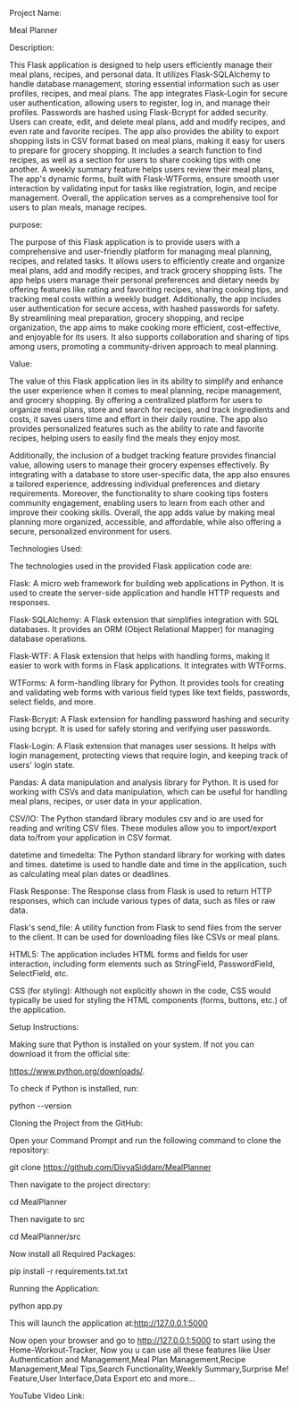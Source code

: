 Project Name: 

Meal Planner

Description:

This Flask application is designed to help users efficiently manage their meal plans, recipes, and personal data. It utilizes Flask-SQLAlchemy to handle database management, storing essential information such as user profiles, recipes, and meal plans. The app integrates Flask-Login for secure user authentication, allowing users to register, log in, and manage their profiles. Passwords are hashed using Flask-Bcrypt for added security. Users can create, edit, and delete meal plans, add and modify recipes, and even rate and favorite recipes. The app also provides the ability to export shopping lists in CSV format based on meal plans, making it easy for users to prepare for grocery shopping. It includes a search function to find recipes, as well as a section for users to share cooking tips with one another. A weekly summary feature helps users review their meal plans, The app's dynamic forms, built with Flask-WTForms, ensure smooth user interaction by validating input for tasks like registration, login, and recipe management. Overall, the application serves as a comprehensive tool for users to plan meals, manage recipes.

purpose:

The purpose of this Flask application is to provide users with a comprehensive and user-friendly platform for managing meal planning, recipes, and related tasks. It allows users to efficiently create and organize meal plans, add and modify recipes, and track grocery shopping lists. The app helps users manage their personal preferences and dietary needs by offering features like rating and favoriting recipes, sharing cooking tips, and tracking meal costs within a weekly budget. Additionally, the app includes user authentication for secure access, with hashed passwords for safety. By streamlining meal preparation, grocery shopping, and recipe organization, the app aims to make cooking more efficient, cost-effective, and enjoyable for its users. It also supports collaboration and sharing of tips among users, promoting a community-driven approach to meal planning.

Value:

The value of this Flask application lies in its ability to simplify and enhance the user experience when it comes to meal planning, recipe management, and grocery shopping. By offering a centralized platform for users to organize meal plans, store and search for recipes, and track ingredients and costs, it saves users time and effort in their daily routine. The app also provides personalized features such as the ability to rate and favorite recipes, helping users to easily find the meals they enjoy most.

Additionally, the inclusion of a budget tracking feature provides financial value, allowing users to manage their grocery expenses effectively. By integrating with a database to store user-specific data, the app also ensures a tailored experience, addressing individual preferences and dietary requirements. Moreover, the functionality to share cooking tips fosters community engagement, enabling users to learn from each other and improve their cooking skills. Overall, the app adds value by making meal planning more organized, accessible, and affordable, while also offering a secure, personalized environment for users.

Technologies Used: 

The technologies used in the provided Flask application code are:

Flask: A micro web framework for building web applications in Python. It is used to create the server-side application and handle HTTP requests and responses.

Flask-SQLAlchemy: A Flask extension that simplifies integration with SQL databases. It provides an ORM (Object Relational Mapper) for managing database operations.

Flask-WTF: A Flask extension that helps with handling forms, making it easier to work with forms in Flask applications. It integrates with WTForms.

WTForms: A form-handling library for Python. It provides tools for creating and validating web forms with various field types like text fields, passwords, select fields, and more.

Flask-Bcrypt: A Flask extension for handling password hashing and security using bcrypt. It is used for safely storing and verifying user passwords.

Flask-Login: A Flask extension that manages user sessions. It helps with login management, protecting views that require login, and keeping track of users' login state.

Pandas: A data manipulation and analysis library for Python. It is used for working with CSVs and data manipulation, which can be useful for handling meal plans, recipes, or user data in your application.

CSV/IO: The Python standard library modules csv and io are used for reading and writing CSV files. These modules allow you to import/export data to/from your application in CSV format.

datetime and timedelta: The Python standard library for working with dates and times. datetime is used to handle date and time in the application, such as calculating meal plan dates or deadlines.

Flask Response: The Response class from Flask is used to return HTTP responses, which can include various types of data, such as files or raw data.

Flask's send_file: A utility function from Flask to send files from the server to the client. It can be used for downloading files like CSVs or meal plans.

HTML5: The application includes HTML forms and fields for user interaction, including form elements such as StringField, PasswordField, SelectField, etc.

CSS (for styling): Although not explicitly shown in the code, CSS would typically be used for styling the HTML components (forms, buttons, etc.) of the application.

Setup Instructions: 

Making sure that Python is installed on your system. If not you can download it from the official site: 

https://www.python.org/downloads/.

To check if Python is installed, run:

python --version

Cloning the Project from the GitHub:

Open your Command Prompt and run the following command to clone the repository:

git clone https://github.com/DivyaSiddam/MealPlanner

Then navigate to the project directory:

cd MealPlanner

Then navigate to src

cd MealPlanner/src

Now install all Required Packages:

pip install -r requirements.txt.txt

Running the Application:

python app.py

This will launch the application at:http://127.0.0.1:5000

Now open your browser and go to http://127.0.0.1:5000 to start using the Home-Workout-Tracker, Now you u can use all these features like User Authentication and Management,Meal Plan Management,Recipe Management,Meal Tips,Search Functionality,Weekly Summary,Surprise Me! Feature,User Interface,Data Export etc and  more... 

YouTube Video Link:








